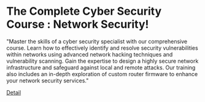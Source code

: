 # The Complete Cyber Security Course : Network Security!

"Master the skills of a cyber security specialist with our comprehensive course. Learn how to effectively identify and resolve security vulnerabilities within networks using advanced network hacking techniques and vulnerability scanning. Gain the expertise to design a highly secure network infrastructure and safeguard against local and remote attacks. Our training also includes an in-depth exploration of custom router firmware to enhance your network security services." 

[Detail](https://eduitfree.com/courses/the-complete-cyber-security-course-network-security)